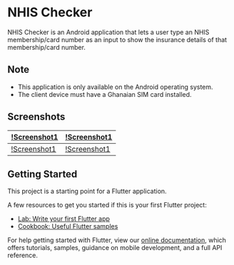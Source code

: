 # NHIS Checker
NHIS Checker is an Android application that lets a user type an NHIS membership/card number as an input to show the insurance details of that membership/card number.

## Note
- This application is only available on the Android operating system.
- The client device must have a Ghanaian SIM card installed.

## Screenshots
| [!Screenshot1]() | [!Screenshot1]() |
| ----------- | ----------- |
| [!Screenshot1]() | [!Screenshot1]() |

## Getting Started

This project is a starting point for a Flutter application.

A few resources to get you started if this is your first Flutter project:

- [Lab: Write your first Flutter app](https://flutter.dev/docs/get-started/codelab)
- [Cookbook: Useful Flutter samples](https://flutter.dev/docs/cookbook)

For help getting started with Flutter, view our
[online documentation](https://flutter.dev/docs), which offers tutorials,
samples, guidance on mobile development, and a full API reference.
